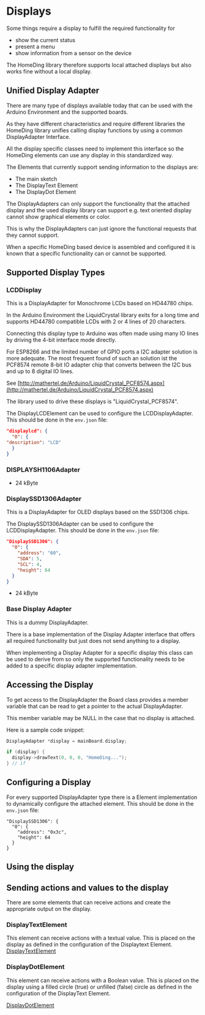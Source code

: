 # Displays

Some things require a display to fulfill the required functionality for

* show the current status
* present a menu
* show information from a sensor on the device

The HomeDing library therefore supports local attached displays but also works fine without a local display.

## Unified Display Adapter

There are many type of displays available today that can be used with the Arduino Environment and the supported boards.

As they have different characteristics and require different libraries the HomeDing library unifies calling display functions by using a common DisplayAdapter Interface.

All the display specific classes need to implement this interface so the HomeDing elements can use any display in this standardized way.

The Elements that currently support sending information to the displays are:

* The main sketch
* The DisplayText Element
* The DisplayDot Element

The DisplayAdapters can only support the functionality that the attached display and the used display library can support
e.g. text oriented display cannot show graphical elements or color.

This is why the DisplayAdapters can just ignore the functional requests that they cannot support.

When a specific HomeDing based device is assembled and configured it is known that a specific functionality can or cannot be supported.

## Supported Display Types


### LCDDisplay



This is a DisplayAdapter for Monochrome LCDs based on HD44780 chips.

In the Arduino Environment the LiquidCrystal library exits for a long time and supports HD44780 compatible LCDs with 2 or 4 lines of 20 characters.

Connecting this display type to Arduino was often made using many IO lines by driving the 4-bit interface mode directly.

For ESP8266 and the limited number of GPIO ports a I2C adapter solution is more adequate. The most frequent found of such an solution ist the PCF8574 remote 8-bit IO adapter chip that converts between the I2C bus and up to 8 digital IO lines.

See [http://mathertel.de/Arduino/LiquidCrystal_PCF8574.aspx](http://mathertel.de/Arduino/LiquidCrystal_PCF8574.aspx)

The library used to drive these displays is "LiquidCrystal_PCF8574".

The DisplayLCDElement can be used to configure the LCDDisplayAdapter.
This should be done in the `env.json` file:

```JSON
"displaylcd": {
  "0": {
"description": "LCD"
  }
}
```

### DISPLAYSH1106Adapter

+ 24 kByte


### DisplaySSD1306Adapter

This is a DisplayAdapter for OLED displays based on the SSD1306 chips.

The DisplaySSD1306Adapter can be used to configure the LCDDisplayAdapter.
This should be done in the `env.json` file:

```JSON
"DisplaySSD1306": {
  "0": {
    "address": "60",
    "SDA": 5,
    "SCL": 4,
    "height": 64
  }
}
```

+ 24 kByte

### Base Display Adapter

This is a dummy DisplayAdapter.

There is a base implementation of the Display Adapter interface that offers all required functionality but just does not
send anything to a display.

When implementing a Display Adapter for a specific display this class can be used to derive from so only the supported functionality needs to be added to a specific display adapter implementation.

## Accessing the Display

To get access to the DisplayAdapter the Board class provides a member variable that can be read to get a pointer to the actual DisplayAdapter.

This member variable may be NULL in the case that no display is attached.

Here is a sample code snippet:

```CPP
DisplayAdapter *display = mainBoard.display;

if (display) {
  display->drawText(0, 0, 0, "HomeDing...");
} // if
```

## Configuring a Display

For every supported DisplayAdapter type there is a Element implementation to dynamically configure the attached element. This should be done in the `env.json` file:

```
"DisplaySSD1306": {
  "0": {
    "address": "0x3c",
    "height": 64
  }
}

```

## Using the display

## Sending actions and values to the display

There are some elements that can receive actions and create the appropriate output on the display.


### DisplayTextElement

This element can receive actions with a textual value. This is placed on the display as defined in the configuration of the Displaytext Element.
[DisplayTextElement](elements/displaytext)

### DisplayDotElement

This element can receive actions with a Boolean value. This is placed on the display using a filled circle (true) or unfilled (false) circle as defined in the configuration of the DisplayText Element.

[DisplayDotElement](elements/displaydot)